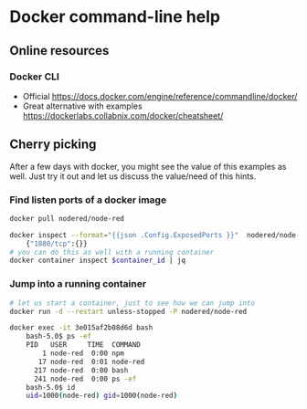 # Docker command-line help

## Online resources

### Docker CLI
* Official
https://docs.docker.com/engine/reference/commandline/docker/
* Great alternative with examples
https://dockerlabs.collabnix.com/docker/cheatsheet/


## Cherry picking
After a few days with docker, you might see the value of this examples as well.
Just try it out and let us discuss the value/need of this hints.

### Find listen ports of a docker image
```bash
docker pull nodered/node-red

docker inspect --format="{{json .Config.ExposedPorts }}"  nodered/node-red
	{"1880/tcp":{}}
# you can do this as well with a running container
docker container inspect $container_id | jq
```

### Jump into a running container 
```bash 
# let us start a container, just to see how we can jump into
docker run -d --restart unless-stopped -P nodered/node-red

docker exec -it 3e015af2b08d6d bash
	bash-5.0$ ps -ef
	PID   USER     TIME  COMMAND
	    1 node-red  0:00 npm
	   17 node-red  0:01 node-red
	  217 node-red  0:00 bash
	  241 node-red  0:00 ps -ef
	bash-5.0$ id
	uid=1000(node-red) gid=1000(node-red)

```

<!--stackedit_data:
eyJoaXN0b3J5IjpbLTU5MzQyOTcxLC0xMDM0MzE4ODUsLTg1Nz
gyMzYwMV19
-->